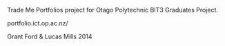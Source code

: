 Trade Me Portfolios project for Otago Polytechnic BIT3 Graduates Project.

portfolio.ict.op.ac.nz/

Grant Ford & Lucas Mills 2014
